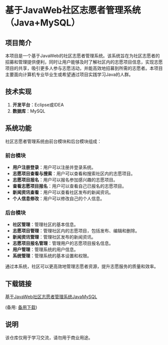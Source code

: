 # 基于JavaWeb社区志愿者管理系统（Java+MySQL）

## 项目简介
本项目是一个基于JavaWeb的社区志愿者管理系统。该系统旨在为社区志愿者的招募和管理提供便利，同时让用户能够及时了解社区内的志愿项目信息，实现志愿项目的共享，吸引更多人参与志愿活动，并能高效地招募到所需的志愿者。本项目主要面向计算机专业毕业生或希望通过项目实践学习Java的人群。

## 技术实现
1. **开发平台**：Eclipse或IDEA
2. **数据库**：MySQL

## 系统功能
社区志愿者管理系统由前台模块和后台模块组成：

### 前台模块
- **用户注册登录**：用户可以注册并登录系统。
- **志愿项目查看与搜索**：用户可以查看和搜索社区内的志愿项目。
- **志愿项目报名**：用户可以报名参加感兴趣的志愿项目。
- **查看志愿项目报名**：用户可以查看自己已报名的志愿项目。
- **新闻资讯查看**：用户可以查看社区发布的新闻资讯。
- **个人信息修改**：用户可以修改自己的个人信息。

### 后台模块
- **社区管理**：管理社区的基本信息。
- **志愿项目管理**：管理社区内的志愿项目，包括发布、编辑和删除。
- **新闻资讯管理**：管理社区发布的新闻资讯。
- **志愿项目报名管理**：管理用户的志愿项目报名信息。
- **用户管理**：管理系统的用户信息。
- **系统管理**：管理系统的基本设置和权限。

通过本系统，社区可以更高效地管理志愿者资源，提升志愿服务的质量和效率。

## 下载链接
[基于JavaWeb社区志愿者管理系统JavaMySQL](https://pan.quark.cn/s/9a4148148e69) 

(备用: [备用下载](https://pan.baidu.com/s/1egEdbiG0eETHoyikm2u_KA?pwd=1234))

## 说明

该仓库仅用于学习交流，请勿用于商业用途。
